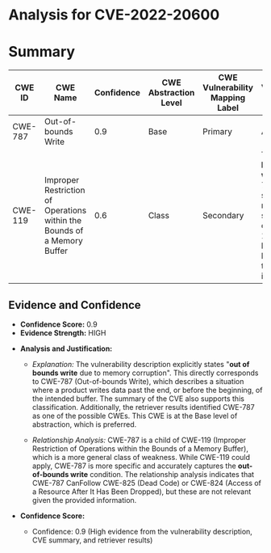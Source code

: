 # Analysis for CVE-2022-20600

# Summary
| CWE ID | CWE Name | Confidence | CWE Abstraction Level | CWE Vulnerability Mapping Label | CWE-Vulnerability Mapping Notes |
|---|---|---|---|---|---|
| CWE-787 | Out-of-bounds Write | 0.9 | Base | Primary | ALLOWED |
| CWE-119 | Improper Restriction of Operations within the Bounds of a Memory Buffer | 0.6 | Class | Secondary | The **out of bounds write** (CWE-787) can be seen as a more specific case of CWE-119, since a buffer is being written to outside of its bounds. |

## Evidence and Confidence

*   **Confidence Score:** 0.9
*   **Evidence Strength:** HIGH

- **Analysis and Justification:**  
  - *Explanation:* The vulnerability description explicitly states "**out of bounds write** due to memory corruption". This directly corresponds to CWE-787 (Out-of-bounds Write), which describes a situation where a product writes data past the end, or before the beginning, of the intended buffer. The summary of the CVE also supports this classification. Additionally, the retriever results identified CWE-787 as one of the possible CWEs. This CWE is at the Base level of abstraction, which is preferred.

  - *Relationship Analysis:* CWE-787 is a child of CWE-119 (Improper Restriction of Operations within the Bounds of a Memory Buffer), which is a more general class of weakness. While CWE-119 could apply, CWE-787 is more specific and accurately captures the **out-of-bounds write** condition. The relationship analysis indicates that CWE-787 CanFollow CWE-825 (Dead Code) or CWE-824 (Access of a Resource After It Has Been Dropped), but these are not relevant given the provided information.

- **Confidence Score:**
  - Confidence: 0.9 (High evidence from the vulnerability description, CVE summary, and retriever results)